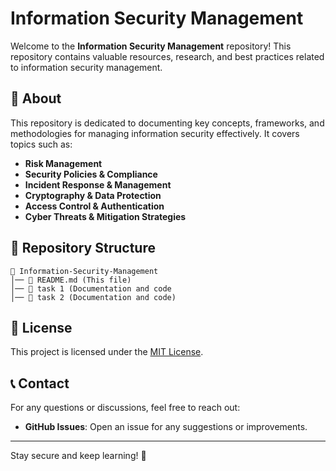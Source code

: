 # Information Security Management

Welcome to the **Information Security Management** repository! This repository contains valuable resources, research, and best practices related to information security management.

## 📌 About
This repository is dedicated to documenting key concepts, frameworks, and methodologies for managing information security effectively. It covers topics such as:
- **Risk Management**
- **Security Policies & Compliance**
- **Incident Response & Management**
- **Cryptography & Data Protection**
- **Access Control & Authentication**
- **Cyber Threats & Mitigation Strategies**

## 📂 Repository Structure
```
📂 Information-Security-Management
│── 📜 README.md (This file)
│── 📁 task 1 (Documentation and code
│── 📁 task 2 (Documentation and code)

```

## 📜 License
This project is licensed under the [MIT License](LICENSE).

## 📞 Contact
For any questions or discussions, feel free to reach out:
- **GitHub Issues**: Open an issue for any suggestions or improvements.

---
Stay secure and keep learning! 🔐

